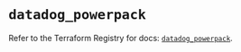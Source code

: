 # `datadog_powerpack`

Refer to the Terraform Registry for docs: [`datadog_powerpack`](https://registry.terraform.io/providers/datadog/datadog/3.60.1/docs/resources/powerpack).
